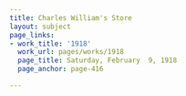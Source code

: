 ```yaml
---
title: Charles William's Store
layout: subject
page_links:
- work_title: '1918'
  work_url: pages/works/1918
  page_title: Saturday, February  9, 1918
  page_anchor: page-416

---
```

